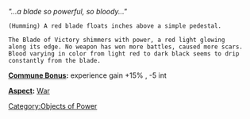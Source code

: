 *"...a blade so powerful, so bloody..."*

`(Humming) A red blade floats inches above a simple pedestal.`

`The Blade of Victory shimmers with power, a red light glowing`  
`along its edge. No weapon has won more battles, caused more scars.`  
`Blood varying in color from light red to dark black seems to drip`  
`constantly from the blade.`

**[Commune Bonus](Commune "wikilink"):** experience gain +15% , -5 int

**[Aspect](:Category:Aspects "wikilink"):** [
War](Aspect_-_War "wikilink")

[Category:Objects of Power](Category:Objects_of_Power "wikilink")
